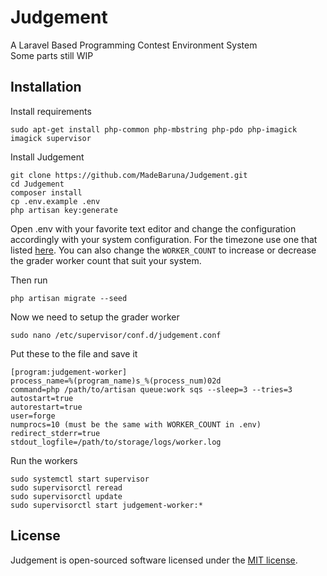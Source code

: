 # Judgement
A Laravel Based Programming Contest Environment System   
Some parts still WIP

## Installation
Install requirements
```
sudo apt-get install php-common php-mbstring php-pdo php-imagick imagick supervisor
```

Install Judgement
```
git clone https://github.com/MadeBaruna/Judgement.git
cd Judgement
composer install
cp .env.example .env
php artisan key:generate
```

Open .env with your favorite text editor and change the configuration accordingly with your system configuration.
For the timezone use one that listed [here](http://php.net/manual/en/timezones.php). 
You can also change the ``WORKER_COUNT`` to increase or decrease the grader worker count that suit your system.

Then run
```
php artisan migrate --seed
```

Now we need to setup the grader worker
```
sudo nano /etc/supervisor/conf.d/judgement.conf
```

Put these to the file and save it
```
[program:judgement-worker]
process_name=%(program_name)s_%(process_num)02d
command=php /path/to/artisan queue:work sqs --sleep=3 --tries=3
autostart=true
autorestart=true
user=forge
numprocs=10 (must be the same with WORKER_COUNT in .env)
redirect_stderr=true
stdout_logfile=/path/to/storage/logs/worker.log
```

Run the workers
```
sudo systemctl start supervisor
sudo supervisorctl reread
sudo supervisorctl update
sudo supervisorctl start judgement-worker:*
```
## License

Judgement is open-sourced software licensed under the [MIT license](http://opensource.org/licenses/MIT).
